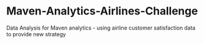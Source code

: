 # Maven-Analytics-Airlines-Challenge
Data Analysis for Maven analytics - using airline customer satisfaction data to provide new strategy
